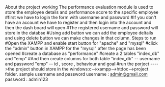 About the project working
The performance evaluation module is used to store the employee details and performance score to the specific employee 
#first we have to login the form with username and password
#If you don't have an account we have to register and then login into the account and then the dash board will open 
#The registered username and password will store in the databse
#Using add button we can add the employee deltails and using delete button we can make changes in that column.
Steps to run 
#Open the XAMPP and enable start button for "apache" and "mysql"
#click the "admin" button in XAMPP for the "mysql" after the page has been opened
#create a database as "performance"
#create a 2 tables "index_db" and "emp"
#And then create columns for both table
         "index_db"  --  username and password
         "emp"     -- id , score , behaviour and goal 
#run the porject
---->the project should store in the windows:c-->xampp-->htdoc-->project folder.
sample username and password
     username : admin@gmail.com
     password : admin123
